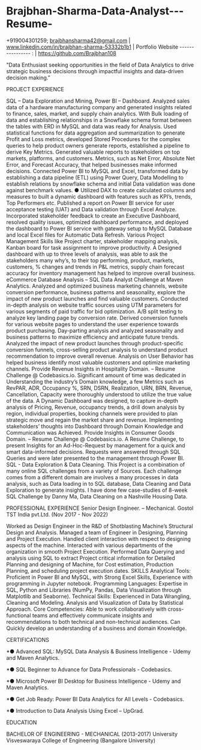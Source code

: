 # Brajbhan-Sharma-Data-Analyst---Resume-
+919004301259; brajbhansharma42@gmail.com | www.linkedin.com/in/brajbhan-sharma-53332b1b1 | Portfolio Website ---------------- : | https://github.com/Brajbhan108

"Data Enthusiast seeking opportunities in the field of Data Analytics to drive strategic business decisions through impactful insights and data-driven decision making.”

PROJECT EXPERIENCE

SQL – Data Exploration and Mining, Power BI – Dashboard.
Analyzed sales data of a hardware manufacturing company and generated insights related to finance, sales, market, and supply chain analytics. With Bulk loading of data and establishing relationships in a Snowflake schema format between the tables with ERD in MySQL and data was ready for Analysis. Used statistical functions for data aggregation and summarization to generate Profit and Loss metrics, developed Stored Procedures for the complex queries to help product owners generate reports, established a pipeline to derive Key Metrics.
Generated valuable reports to stakeholders on top markets, platforms, and customers. Metrics, such as Net Error, Absolute Net Error, and Forecast Accuracy, that helped businesses make informed decisions.
Connected Power BI to MySQL and Excel, transformed data by establishing a data pipeline (ETL) using Power Query, Data Modelling to establish relations by snowflake schema and initial Data validation was done against benchmark values.
● Utilized DAX to create calculated columns and measures to built a dynamic dashboard with features such as KPI’s, trends, Top Performers etc.
Published a report on Power BI service for user acceptance testing (UAT) and Data validation through Excel Analyze.
Incorporated stakeholder feedback to create an Executive Dashboard, resolved quality issues, optimized dashboard performance, and deployed the dashboard to Power BI service with gateway setup to MySQL Database and local Excel files for Automatic Data Refresh.
Various Project Management Skills like Project charter, stakeholder mapping analysis, Kanban board for task assignment to improve productivity.
A Designed dashboard with up to three levels of analysis, was able to ask the stakeholders many why’s, to their top performing, product, markets, customers, % changes and trends in P&L metrics, supply chain forecast accuracy for inventory management has helped to improve overall business.
eCommerce Database Analysis – SQL Data Analyst Challenge at Maven Analytics.
Analyzed and optimized business marketing channels, website conversion performance, business patterns and seasonality, explore the impact of new product launches and find valuable customers.
Conducted in-depth analysis on website traffic sources using UTM parameters for various segments of paid traffic for bid optimization. A/B split testing to analyze key landing page by conversion rate.
Derived conversion funnels for various website pages to understand the user experience towards product purchasing. Day-parting analysis and analyzed seasonality and business patterns to maximize efficiency and anticipate future trends.
Analyzed the impact of new product launches through product-specific conversion funnels, cross-selling product analysis to understand product recommendation to improve overall revenue.
Analysis on User Behavior has helped business identify most valuable customers and optimize marketing channels.
Provide Revenue Insights in Hospitality Domain. – Resume Challenge @ Codebasics.io.
Significant amount of time was dedicated in Understanding the industry’s Domain knowledge, a few Metrics such as RevPAR, ADR, Occupancy %, SRN, DSRN, Realization, URN, BRN, Revenue, Cancellation, Capacity were thoroughly understood to utilize the true value of the data.
A Dynamic Dashboard was designed, to capture in-depth analysis of Pricing, Revenue, occupancy trends, a drill down analysis by region, individual properties, booking channels were provided to plan strategic move and regain the market share and revenue.
Implementing stakeholders’ thoughts into Dashboard through Domain Knowledge and Communication was Achieved.
Provide Insights in Consumer Goods Domain. – Resume Challenge @ Codebasics.io.
A Resume Challenge, to present Insights for an Ad-Hoc-Request by management for a quick and smart data-informed decisions. Requests were answered through SQL Queries and were later presented to the management through Power BI.
SQL - Data Exploration & Data Cleaning.
This Project is a combination of many online SQL challenges from a variety of Sources. Each challenge comes from a different domain are involves a many processes in data analysis, such as Data loading in to SQL database, Data Cleaning and Data Exploration to generate insights. I have done few case-studies of 8-week SQL Challenge by Danny Ma, Data Cleaning on a Nashville Housing Data.

PROFESSIONAL EXPERIENCE
Senior Design Engineer. – Mechanical.
Gostol TST India pvt.Ltd. (Nov 2017 - Nov 2022)

Worked as Design Engineer in the R&D of Shotblasting Machine’s Structural Design and Analysis. Managed a team of Engineer in Designing, Planning and Project Execution. Handled client interaction with respect to designing aspects of the machine. Interacted with various departments of the organization in smooth Project Execution.
Performed Data Querying and analysis using SQL to extract Project critical information for Detailed Planning and designing of Machine, for Cost estimation, Production Planning, and scheduling project execution dates.
SKILLS
Analytical Tools: Proficient in Power BI and MySQL, with Strong Excel Skills, Experience with programming in Jupyter notebook.
Programming Languages: Expertise in SQL, Python and Libraries (NumPy, Pandas, Data Visualization through Matplotlib and Seaborne).
Technical Skills: Experienced in Data Wrangling, Cleaning and Modeling. Analysis and Visualization of Data by Statistical Approach.
Core Competencies: Able to work collaboratively with cross-functional teams and effectively communicate insights and recommendations to both technical and non-technical audiences. Can Quickly develop an understanding of a business and domain Knowledge.

CERTIFICATIONS

*● Advanced SQL: MySQL Data Analysis & Business Intelligence - Udemy and Maven Analytics.

*● SQL Beginner to Advance for Data Professionals - Codebasics.

*● Microsoft Power BI Desktop for Business Intelligence - Udemy and Maven Analytics.

*● Get Job Ready: Power BI Data Analytics for All Levels - Codebasics.

*● Introduction to Data Analysis Using Excel – UpGrad.

EDUCATION

BACHELOR OF ENGINEERING - MECHANICAL (2013-2017)
University Visveswaraya College of Engineering (Bangalore University)

